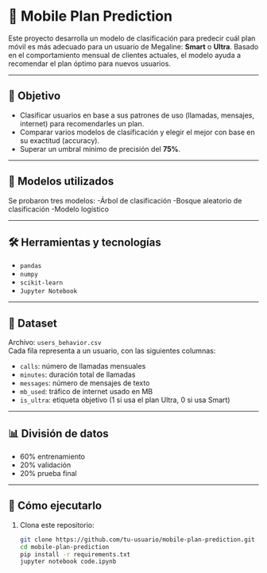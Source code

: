 # 📱 Mobile Plan Prediction

Este proyecto desarrolla un modelo de clasificación para predecir cuál plan móvil es más adecuado para un usuario de Megaline: **Smart** o **Ultra**. Basado en el comportamiento mensual de clientes actuales, el modelo ayuda a recomendar el plan óptimo para nuevos usuarios.

---

## 🎯 Objetivo

- Clasificar usuarios en base a sus patrones de uso (llamadas, mensajes, internet) para recomendarles un plan.
- Comparar varios modelos de clasificación y elegir el mejor con base en su exactitud (accuracy).
- Superar un umbral mínimo de precisión del **75%**.

---

## 🧠 Modelos utilizados

Se probaron tres modelos:
-Árbol de clasificación
-Bosque aleatorio de clasificación
-Modelo logístico

---

## 🛠️ Herramientas y tecnologías

- `pandas`
- `numpy`
- `scikit-learn`
- `Jupyter Notebook`

---

## 📂 Dataset

Archivo: `users_behavior.csv`  
Cada fila representa a un usuario, con las siguientes columnas:

- `calls`: número de llamadas mensuales
- `minutes`: duración total de llamadas
- `messages`: número de mensajes de texto
- `mb_used`: tráfico de internet usado en MB
- `is_ultra`: etiqueta objetivo (1 si usa el plan Ultra, 0 si usa Smart)

---

## 📊 División de datos

- 60% entrenamiento
- 20% validación
- 20% prueba final

---

## 🚀 Cómo ejecutarlo

1. Clona este repositorio:
   ```bash
   git clone https://github.com/tu-usuario/mobile-plan-prediction.git
   cd mobile-plan-prediction
   pip install -r requirements.txt
   jupyter notebook code.ipynb

